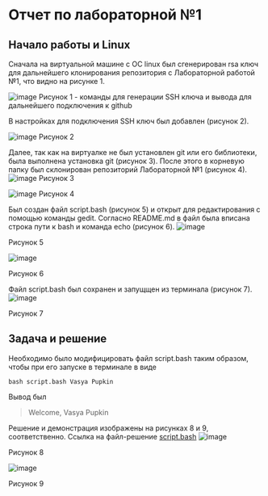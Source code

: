 # Отчет по лабораторной №1
## Начало работы и Linux
Сначала на виртуальной машине с ОС linux был сгенерирован rsa ключ для дальнейшего клонирования репозитория с Лабораторной работой №1, что видно на рисунке 1.

![image](https://github.com/kromilka/itmo_informatics/assets/60718613/4afa60b4-f962-409b-9e7c-99c00ce94074)
Рисунок 1 - команды для генерации SSH ключа и вывода для дальнейшего подключения к github

В настройках для подключения SSH ключ был добавлен (рисунок 2).

![image](https://github.com/kromilka/itmo_informatics/assets/60718613/4a7104bf-951f-4783-82a5-159d44702f17)
Рисунок 2

Далее, так как на виртуалке не был установлен git или его библиотеки, была выполнена установка git (рисунок 3). После этого в корневую папку был склонирован репозиторий Лабораторной №1 (рисунок 4).
![image](https://github.com/kromilka/itmo_informatics/assets/60718613/7ef07efa-bd46-41b6-b0bc-0fe0741f1814)
Рисунок 3

![image](https://github.com/kromilka/itmo_informatics/assets/60718613/541642ed-d951-4e29-a72d-4e0a4488372b)
Рисунок 4

Был создан файл script.bash (рисунок 5) и открыт для редактирования с помощью команды gedit. Согласно README.md в файл была вписана строка пути к bash и команда echo (рисунок 6).
![image](https://github.com/kromilka/itmo_informatics/assets/60718613/21bd1d03-27da-4312-9cbb-0b9b8a1d05f3)

Рисунок 5

![image](https://github.com/kromilka/itmo_informatics/assets/60718613/a95ac1da-bc2f-4c5a-ae7b-3854f31480a1)

Рисунок 6

Файл script.bash был сохранен и запущщен из терминала (рисунок 7).
![image](https://github.com/kromilka/itmo_informatics/assets/60718613/c58d32cc-6b88-4563-a46b-515b48830b8f)

Рисунок 7


## Задача и решение
Необходимо было модифицировать файл script.bash таким образом, чтобы при его запуске в терминале в виде 
```
bash script.bash Vasya Pupkin
```
Вывод был
> Welcome, Vasya Pupkin

Решение и демонстрация изображены на рисунках 8 и 9, соответственно. Ссылка на файл-решение [script.bash](https://github.com/kromilka/itmo_informatics/blob/main/script.bash)
![image](https://github.com/kromilka/itmo_informatics/assets/60718613/d7851546-c47a-4a97-951e-c5c94ce5db2d)

Рисунок 8

![image](https://github.com/kromilka/itmo_informatics/assets/60718613/eac6dd9b-b3db-418e-9dba-83b089655484)

Рисунок 9
